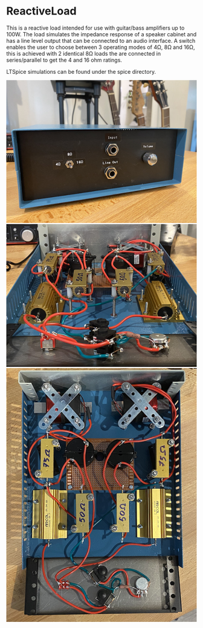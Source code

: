 # ReactiveLoad

This is a reactive load intended for use with guitar/bass amplifiers up to 100W. The load simulates the impedance response of a speaker cabinet and has a line level output that can be connected to an audio interface. A switch enables the user to choose between 3 operating modes of 4Ω, 8Ω and 16Ω, this is achieved with 2 identical 8Ω loads the are connected in series/parallel to get the 4 and 16 ohm ratings.

LTSpice simulations can be found under the spice directory.

![photo](photos/enclosure.jpeg)
![photo](photos/circuitSide.jpeg)
![photo](photos/circuitTop.jpeg)


